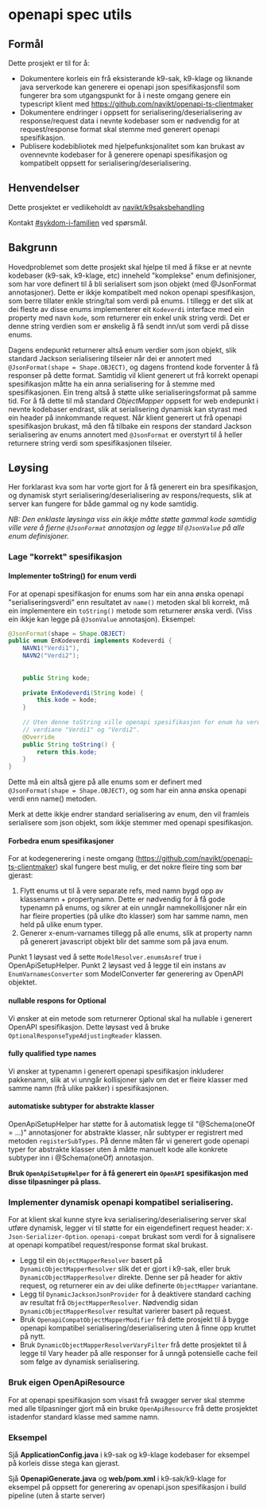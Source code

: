 openapi spec utils
==================

## Formål
Dette prosjekt er til for å:

- Dokumentere korleis ein frå eksisterande k9-sak, k9-klage og liknande java serverkode kan generere ei openapi json spesifikasjonsfil som fungerer bra som utgangspunkt for å i neste omgang genere ein typescript klient med https://github.com/navikt/openapi-ts-clientmaker
- Dokumentere endringer i oppsett for serialisering/deserialisering av response/request data i nevnte kodebaser som er nødvendig for at request/response format skal stemme med generert openapi spesifikasjon.
- Publisere kodebibliotek med hjelpefunksjonalitet som kan brukast av ovennevnte kodebaser for å generere openapi spesifikasjon og kompatibelt oppsett for serialisering/deserialisering.

## Henvendelser
Dette prosjektet er vedlikeholdt av [navikt/k9saksbehandling](CODEOWNERS)

Kontakt [#sykdom-i-familien](https://nav-it.slack.com/archives/CNGKVQVJ9) ved spørsmål.

## Bakgrunn
Hovedproblemet som dette prosjekt skal hjelpe til med å fikse er at nevnte kodebaser (k9-sak, k9-klage, etc) inneheld "komplekse" enum definisjoner, som har vore definert til å bli serialisert som json objekt (med @JsonFormat annotasjoner). Dette er ikkje kompatibelt med nokon openapi spesifikasjon, som berre tillater enkle string/tal som verdi på enums. I tillegg er det slik at dei fleste av disse enums implementerer eit `Kodeverdi` interface med ein property med navn `kode`, som returnerer ein enkel unik string verdi. Det er denne string verdien som er ønskelig å få sendt inn/ut som verdi på disse enums.

Dagens endepunkt returnerer altså enum verdier som json objekt, slik standard Jackson serialisering tilseier når dei er annotert med `@JsonFormat(shape = Shape.OBJECT)`, og dagens frontend kode forventer å få responser på dette format. Samtidig vil klient generert ut frå korrekt openapi spesifikasjon måtte ha ein anna serialisering for å stemme med spesifikasjonen. Ein treng altså å støtte ulike serialiseringsformat på samme tid. For å få dette til må standard _ObjectMapper_ oppsett for web endepunkt i nevnte kodebaser endrast, slik at serialisering dynamisk kan styrast med ein header på innkommande request. Når klient generert ut frå openapi spesifikasjon brukast, må den få tilbake ein respons der standard Jackson serialisering av enums annotert med `@JsonFormat` er overstyrt til å heller returnere string verdi som spesifikasjonen tilseier.

## Løysing
Her forklarast kva som har vorte gjort for å få generert ein bra spesifikasjon, og dynamisk styrt serialisering/deserialisering av respons/requests, slik at server kan fungere for både gammal og ny kode samtidig.

_NB: Den enklaste løysinga viss ein ikkje måtte støtte gammal kode samtidig ville vere å fjerne `@JsonFormat` annotasjon og legge til `@JsonValue` på alle enum definisjoner._

### Lage "korrekt" spesifikasjon 
#### Implementer toString() for enum verdi
For at openapi spesifikasjon for enums som har ein anna ønska openapi "serialiseringsverdi" enn resultatet av `name()` metoden skal bli korrekt, må ein implementere ein `toString()` metode som returnerer ønska verdi. (Viss ein ikkje kan legge på `@JsonValue` annotasjon). Eksempel:
```java
@JsonFormat(shape = Shape.OBJECT)
public enum EnKodeverdi implements Kodeverdi {
    NAVN1("Verdi1"),
    NAVN2("Verdi2");
    
    
    public String kode;
    
    private EnKodeverdi(String kode) {
        this.kode = kode;
    }
    
    // Uten denne toString ville openapi spesifikasjon for enum ha verdiane "NAVN1" og "NAVN2". Med denne definert blir
    // verdiane "Verdi1" og "Verdi2".
    @Override
    public String toString() {
        return this.kode;
    }
}
```
Dette må ein altså gjere på alle enums som er definert med  `@JsonFormat(shape = Shape.OBJECT)`, og som har ein anna ønska openapi verdi enn name() metoden.

Merk at dette ikkje endrer standard serialisering av enum, den vil framleis serialisere som json objekt, som ikkje stemmer med openapi spesifikasjon.

#### Forbedra enum spesifikasjoner
For at kodegenerering i neste omgang (https://github.com/navikt/openapi-ts-clientmaker) skal fungere best mulig, er det nokre fleire ting som bør gjerast:
1. Flytt enums ut til å vere separate refs, med namn bygd opp av klassenamn + propertynamn. Dette er nødvendig for å få gode typenamn på enums, og sikrer at ein unngår namnekollisjoner når ein har fleire properties (på ulike dto klasser) som har samme namn, men held på ulike enum typer.
2. Generer x-enum-varnames tillegg på alle enums, slik at property namn på generert javascript objekt blir det samme som på java enum.

Punkt 1 løysast ved å sette `ModelResolver.enumsAsref` true i OpenApiSetupHelper.
Punkt 2 løysast ved å legge til ein instans av `EnumVarnamesConverter` som ModelConverter før generering av OpenAPI objektet.

#### nullable respons for Optional
Vi ønsker at ein metode som returnerer Optional<T> skal ha nullable i generert OpenAPI spesifikasjon. Dette løysast ved å bruke `OptionalResponseTypeAdjustingReader` klassen.

#### fully qualified type names
Vi ønsker at typenamn i generert openapi spesifikasjon inkluderer pakkenamn, slik at vi unngår kollisjoner sjølv om det er fleire klasser med samme namn (frå ulike pakker) i spesifikasjonen.

#### automatiske subtyper for abstrakte klasser
OpenApiSetupHelper har støtte for å automatisk legge til "@Schema(oneOf = ...)" annotasjoner for abstrakte klasser, når subtyper er registrert med metoden `registerSubTypes`. På denne måten får vi generert gode openapi typer for abstrakte klasser uten å måtte manuelt kode alle konkrete subtyper inn i @Schema(oneOf) annotasjon.

**Bruk `OpenApiSetupHelper` for å få generert ein `OpenAPI` spesifikasjon med disse tilpasninger på plass.**

### Implementer dynamisk openapi kompatibel serialisering.
For at klient skal kunne styre kva serialisering/deserialisering server skal utføre dynamisk, legger vi til støtte for ein eigendefinert request header: `X-Json-Serializer-Option`. `openapi-compat` brukast som verdi for å signalisere at openapi kompatibel request/response format skal brukast.

- Legg til ein `ObjectMapperResolver` basert på `DynamicObjectMapperResolver` slik det er gjort i k9-sak, eller bruk `DynamicObjectMapperResolver` direkte. Denne ser på header for aktiv request, og returnerer ein av dei ulike definerte `ObjectMapper` variantane.
- Legg til `DynamicJacksonJsonProvider` for å deaktivere standard caching av resultat frå `ObjectMapperResolver`. Nødvendig sidan `DynamicObjectMapperResolver` resultat varierer basert på request.
- Bruk `OpenapiCompatObjectMapperModifier` frå dette prosjekt til å bygge openapi kompatibel serialisering/deserialisering uten å finne opp kruttet på nytt.
- Bruk `DynamicObjectMapperResolverVaryFilter` frå dette prosjektet til å legge til Vary header på alle responser for å unngå potensielle cache feil som følge av dynamisk serialisering.


### Bruk eigen OpenApiResource
For at openapi spesifikasjon som visast frå swagger server skal stemme med alle tilpasninger gjort må ein bruke `OpenApiResource` frå dette prosjektet istadenfor standard klasse med samme namn.


### Eksempel
Sjå **ApplicationConfig.java** i k9-sak og k9-klage kodebaser for eksempel på korleis disse stega kan gjerast.

Sjå **OpenapiGenerate.java** og **web/pom.xml**  i k9-sak/k9-klage for eksempel på oppsett for generering av openapi.json spesifikasjon i build pipeline (uten å starte server)
